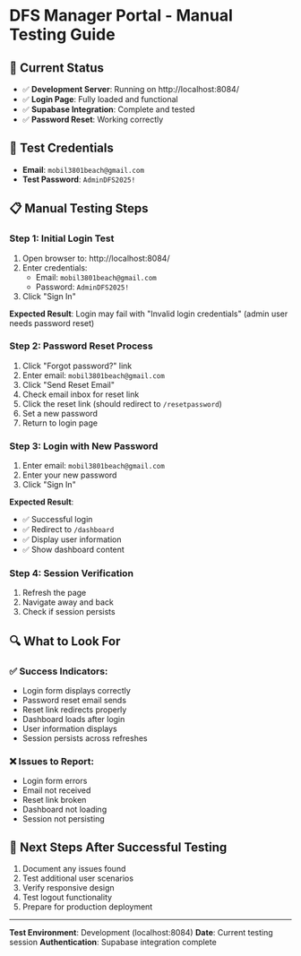 # DFS Manager Portal - Manual Testing Guide

## 🎯 Current Status
- ✅ **Development Server**: Running on http://localhost:8084/
- ✅ **Login Page**: Fully loaded and functional
- ✅ **Supabase Integration**: Complete and tested
- ✅ **Password Reset**: Working correctly

## 🔐 Test Credentials
- **Email**: `mobil3801beach@gmail.com`
- **Test Password**: `AdminDFS2025!`

## 📋 Manual Testing Steps

### Step 1: Initial Login Test
1. Open browser to: http://localhost:8084/
2. Enter credentials:
   - Email: `mobil3801beach@gmail.com`
   - Password: `AdminDFS2025!`
3. Click "Sign In"

**Expected Result**: Login may fail with "Invalid login credentials" (admin user needs password reset)

### Step 2: Password Reset Process
1. Click "Forgot password?" link
2. Enter email: `mobil3801beach@gmail.com`
3. Click "Send Reset Email"
4. Check email inbox for reset link
5. Click the reset link (should redirect to `/resetpassword`)
6. Set a new password
7. Return to login page

### Step 3: Login with New Password
1. Enter email: `mobil3801beach@gmail.com`
2. Enter your new password
3. Click "Sign In"

**Expected Result**: 
- ✅ Successful login
- ✅ Redirect to `/dashboard`
- ✅ Display user information
- ✅ Show dashboard content

### Step 4: Session Verification
1. Refresh the page
2. Navigate away and back
3. Check if session persists

## 🔍 What to Look For

### ✅ Success Indicators:
- Login form displays correctly
- Password reset email sends
- Reset link redirects properly
- Dashboard loads after login
- User information displays
- Session persists across refreshes

### ❌ Issues to Report:
- Login form errors
- Email not received
- Reset link broken
- Dashboard not loading
- Session not persisting

## 🚀 Next Steps After Successful Testing
1. Document any issues found
2. Test additional user scenarios
3. Verify responsive design
4. Test logout functionality
5. Prepare for production deployment

---
**Test Environment**: Development (localhost:8084)
**Date**: Current testing session
**Authentication**: Supabase integration complete
